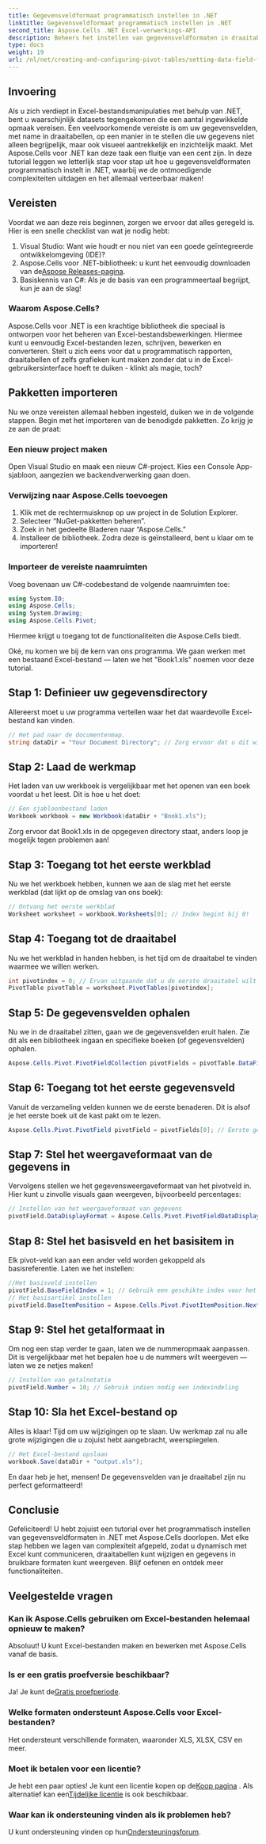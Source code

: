 ```yaml
---
title: Gegevensveldformaat programmatisch instellen in .NET
linktitle: Gegevensveldformaat programmatisch instellen in .NET
second_title: Aspose.Cells .NET Excel-verwerkings-API
description: Beheers het instellen van gegevensveldformaten in draaitabellen met Aspose.Cells voor .NET met deze stapsgewijze tutorial. Verbeter uw Excel-gegevensformattering.
type: docs
weight: 19
url: /nl/net/creating-and-configuring-pivot-tables/setting-data-field-format/
---
```

## Invoering
Als u zich verdiept in Excel-bestandsmanipulaties met behulp van .NET, bent u waarschijnlijk datasets tegengekomen die een aantal ingewikkelde opmaak vereisen. Een veelvoorkomende vereiste is om uw gegevensvelden, met name in draaitabellen, op een manier in te stellen die uw gegevens niet alleen begrijpelijk, maar ook visueel aantrekkelijk en inzichtelijk maakt. Met Aspose.Cells voor .NET kan deze taak een fluitje van een cent zijn. In deze tutorial leggen we letterlijk stap voor stap uit hoe u gegevensveldformaten programmatisch instelt in .NET, waarbij we de ontmoedigende complexiteiten uitdagen en het allemaal verteerbaar maken!
## Vereisten
Voordat we aan deze reis beginnen, zorgen we ervoor dat alles geregeld is. Hier is een snelle checklist van wat je nodig hebt:
1. Visual Studio: Want wie houdt er nou niet van een goede geïntegreerde ontwikkelomgeving (IDE)?
2.  Aspose.Cells voor .NET-bibliotheek: u kunt het eenvoudig downloaden van de[Aspose Releases-pagina](https://releases.aspose.com/cells/net/).
3. Basiskennis van C#: Als je de basis van een programmeertaal begrijpt, kun je aan de slag!
### Waarom Aspose.Cells?
Aspose.Cells voor .NET is een krachtige bibliotheek die speciaal is ontworpen voor het beheren van Excel-bestandsbewerkingen. Hiermee kunt u eenvoudig Excel-bestanden lezen, schrijven, bewerken en converteren. Stelt u zich eens voor dat u programmatisch rapporten, draaitabellen of zelfs grafieken kunt maken zonder dat u in de Excel-gebruikersinterface hoeft te duiken - klinkt als magie, toch?
## Pakketten importeren
Nu we onze vereisten allemaal hebben ingesteld, duiken we in de volgende stappen. Begin met het importeren van de benodigde pakketten. Zo krijg je ze aan de praat:
### Een nieuw project maken
Open Visual Studio en maak een nieuw C#-project. Kies een Console App-sjabloon, aangezien we backendverwerking gaan doen.
### Verwijzing naar Aspose.Cells toevoegen
1. Klik met de rechtermuisknop op uw project in de Solution Explorer.
2. Selecteer “NuGet-pakketten beheren”.
3. Zoek in het gedeelte Bladeren naar “Aspose.Cells.”
4. Installeer de bibliotheek. Zodra deze is geïnstalleerd, bent u klaar om te importeren!
### Importeer de vereiste naamruimten
Voeg bovenaan uw C#-codebestand de volgende naamruimten toe:
```csharp
using System.IO;
using Aspose.Cells;
using System.Drawing;
using Aspose.Cells.Pivot;
```
Hiermee krijgt u toegang tot de functionaliteiten die Aspose.Cells biedt.

Oké, nu komen we bij de kern van ons programma. We gaan werken met een bestaand Excel-bestand — laten we het "Book1.xls" noemen voor deze tutorial.
## Stap 1: Definieer uw gegevensdirectory
Allereerst moet u uw programma vertellen waar het dat waardevolle Excel-bestand kan vinden.
```csharp
// Het pad naar de documentenmap.
string dataDir = "Your Document Directory"; // Zorg ervoor dat u dit wijzigt in uw eigen pad!
```
## Stap 2: Laad de werkmap
Het laden van uw werkboek is vergelijkbaar met het openen van een boek voordat u het leest. Dit is hoe u het doet:
```csharp
// Een sjabloonbestand laden
Workbook workbook = new Workbook(dataDir + "Book1.xls");
```
Zorg ervoor dat Book1.xls in de opgegeven directory staat, anders loop je mogelijk tegen problemen aan!
## Stap 3: Toegang tot het eerste werkblad
Nu we het werkboek hebben, kunnen we aan de slag met het eerste werkblad (dat lijkt op de omslag van ons boek):
```csharp
// Ontvang het eerste werkblad
Worksheet worksheet = workbook.Worksheets[0]; // Index begint bij 0!
```
## Stap 4: Toegang tot de draaitabel
Nu we het werkblad in handen hebben, is het tijd om de draaitabel te vinden waarmee we willen werken.
```csharp
int pivotindex = 0; // Ervan uitgaande dat u de eerste draaitabel wilt
PivotTable pivotTable = worksheet.PivotTables[pivotindex];
```
## Stap 5: De gegevensvelden ophalen
Nu we in de draaitabel zitten, gaan we de gegevensvelden eruit halen. Zie dit als een bibliotheek ingaan en specifieke boeken (of gegevensvelden) ophalen.
```csharp
Aspose.Cells.Pivot.PivotFieldCollection pivotFields = pivotTable.DataFields;
```
## Stap 6: Toegang tot het eerste gegevensveld
Vanuit de verzameling velden kunnen we de eerste benaderen. Dit is alsof je het eerste boek uit de kast pakt om te lezen.
```csharp
Aspose.Cells.Pivot.PivotField pivotField = pivotFields[0]; // Eerste gegevensveld ophalen
```
## Stap 7: Stel het weergaveformaat van de gegevens in
Vervolgens stellen we het gegevensweergaveformaat van het pivotveld in. Hier kunt u zinvolle visuals gaan weergeven, bijvoorbeeld percentages:
```csharp
// Instellen van het weergaveformaat van gegevens
pivotField.DataDisplayFormat = Aspose.Cells.Pivot.PivotFieldDataDisplayFormat.PercentageOf;
```
## Stap 8: Stel het basisveld en het basisitem in
Elk pivot-veld kan aan een ander veld worden gekoppeld als basisreferentie. Laten we het instellen:
```csharp
//Het basisveld instellen
pivotField.BaseFieldIndex = 1; // Gebruik een geschikte index voor het basisveld
// Het basisartikel instellen
pivotField.BaseItemPosition = Aspose.Cells.Pivot.PivotItemPosition.Next; // Kies het volgende item
```
## Stap 9: Stel het getalformaat in
Om nog een stap verder te gaan, laten we de nummeropmaak aanpassen. Dit is vergelijkbaar met het bepalen hoe u de nummers wilt weergeven — laten we ze netjes maken!
```csharp
// Instellen van getalnotatie
pivotField.Number = 10; // Gebruik indien nodig een indexindeling
```
## Stap 10: Sla het Excel-bestand op
Alles is klaar! Tijd om uw wijzigingen op te slaan. Uw werkmap zal nu alle grote wijzigingen die u zojuist hebt aangebracht, weerspiegelen.
```csharp
// Het Excel-bestand opslaan
workbook.Save(dataDir + "output.xls");
```
En daar heb je het, mensen! De gegevensvelden van je draaitabel zijn nu perfect geformatteerd!
## Conclusie
Gefeliciteerd! U hebt zojuist een tutorial over het programmatisch instellen van gegevensveldformaten in .NET met Aspose.Cells doorlopen. Met elke stap hebben we lagen van complexiteit afgepeld, zodat u dynamisch met Excel kunt communiceren, draaitabellen kunt wijzigen en gegevens in bruikbare formaten kunt weergeven. Blijf oefenen en ontdek meer functionaliteiten.
## Veelgestelde vragen
### Kan ik Aspose.Cells gebruiken om Excel-bestanden helemaal opnieuw te maken?
Absoluut! U kunt Excel-bestanden maken en bewerken met Aspose.Cells vanaf de basis.
### Is er een gratis proefversie beschikbaar?
 Ja! Je kunt de[Gratis proefperiode](https://releases.aspose.com/).
### Welke formaten ondersteunt Aspose.Cells voor Excel-bestanden?
Het ondersteunt verschillende formaten, waaronder XLS, XLSX, CSV en meer.
### Moet ik betalen voor een licentie?
 Je hebt een paar opties! Je kunt een licentie kopen op de[Koop pagina](https://purchase.aspose.com/buy) . Als alternatief kan een[Tijdelijke licentie](https://purchase.aspose.com/temporary-license/) is ook beschikbaar.
### Waar kan ik ondersteuning vinden als ik problemen heb?
 U kunt ondersteuning vinden op hun[Ondersteuningsforum](https://forum.aspose.com/c/cells/9).